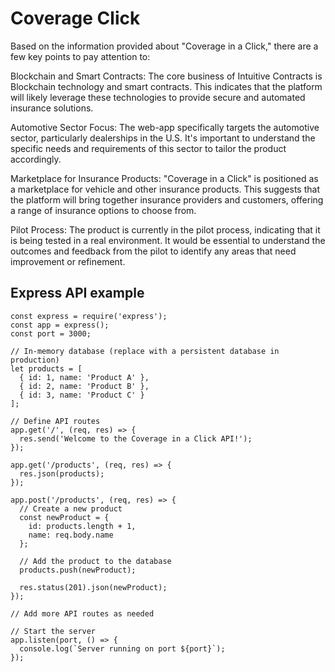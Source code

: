 # Coverage Click

Based on the information provided about "Coverage in a Click," there are a few key points to pay attention to:

Blockchain and Smart Contracts: The core business of Intuitive Contracts is Blockchain technology and smart contracts. This indicates that the platform will likely leverage these technologies to provide secure and automated insurance solutions.

Automotive Sector Focus: The web-app specifically targets the automotive sector, particularly dealerships in the U.S. It's important to understand the specific needs and requirements of this sector to tailor the product accordingly.

Marketplace for Insurance Products: "Coverage in a Click" is positioned as a marketplace for vehicle and other insurance products. This suggests that the platform will bring together insurance providers and customers, offering a range of insurance options to choose from.

Pilot Process: The product is currently in the pilot process, indicating that it is being tested in a real environment. It would be essential to understand the outcomes and feedback from the pilot to identify any areas that need improvement or refinement.

## Express API example

```
const express = require('express');
const app = express();
const port = 3000;

// In-memory database (replace with a persistent database in production)
let products = [
  { id: 1, name: 'Product A' },
  { id: 2, name: 'Product B' },
  { id: 3, name: 'Product C' }
];

// Define API routes
app.get('/', (req, res) => {
  res.send('Welcome to the Coverage in a Click API!');
});

app.get('/products', (req, res) => {
  res.json(products);
});

app.post('/products', (req, res) => {
  // Create a new product
  const newProduct = {
    id: products.length + 1,
    name: req.body.name
  };

  // Add the product to the database
  products.push(newProduct);

  res.status(201).json(newProduct);
});

// Add more API routes as needed

// Start the server
app.listen(port, () => {
  console.log(`Server running on port ${port}`);
});
```
